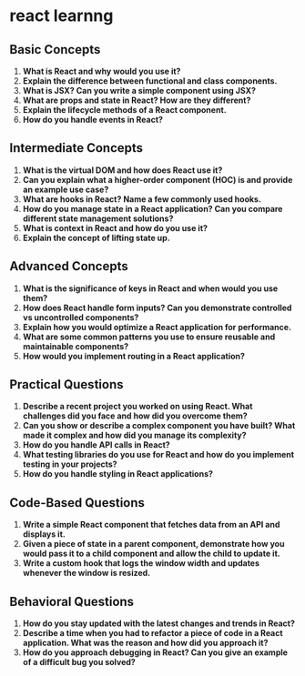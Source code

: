 # react learnng


## Basic Concepts
1. **What is React and why would you use it?**
2. **Explain the difference between functional and class components.**
3. **What is JSX? Can you write a simple component using JSX?**
4. **What are props and state in React? How are they different?**
5. **Explain the lifecycle methods of a React component.**
6. **How do you handle events in React?**



## Intermediate Concepts
1. **What is the virtual DOM and how does React use it?**
2. **Can you explain what a higher-order component (HOC) is and provide an example use case?**
3. **What are hooks in React? Name a few commonly used hooks.**
4. **How do you manage state in a React application? Can you compare different state management solutions?**
5. **What is context in React and how do you use it?**
6. **Explain the concept of lifting state up.**



## Advanced Concepts
1. **What is the significance of keys in React and when would you use them?**
2. **How does React handle form inputs? Can you demonstrate controlled vs uncontrolled components?**
3. **Explain how you would optimize a React application for performance.**
4. **What are some common patterns you use to ensure reusable and maintainable components?**
5. **How would you implement routing in a React application?**



## Practical Questions
1. **Describe a recent project you worked on using React. What challenges did you face and how did you overcome them?**
2. **Can you show or describe a complex component you have built? What made it complex and how did you manage its complexity?**
3. **How do you handle API calls in React?**
4. **What testing libraries do you use for React and how do you implement testing in your projects?**
5. **How do you handle styling in React applications?**



## Code-Based Questions
1. **Write a simple React component that fetches data from an API and displays it.**
2. **Given a piece of state in a parent component, demonstrate how you would pass it to a child component and allow the child to update it.**
3. **Write a custom hook that logs the window width and updates whenever the window is resized.**



## Behavioral Questions
1. **How do you stay updated with the latest changes and trends in React?**
2. **Describe a time when you had to refactor a piece of code in a React application. What was the reason and how did you approach it?**
3. **How do you approach debugging in React? Can you give an example of a difficult bug you solved?**